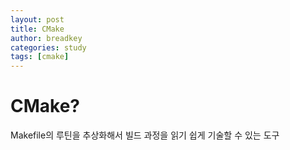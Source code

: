 ```yaml
---
layout: post
title: CMake
author: breadkey
categories: study
tags: [cmake]
---
```


# CMake?
Makefile의 루틴을 추상화해서 빌드 과정을 읽기 쉽게 기술할 수 있는 도구
